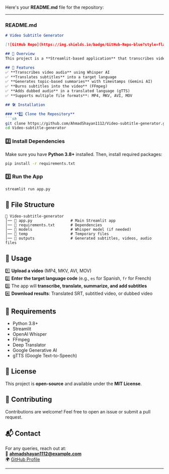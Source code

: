 Here's your **README.md** file for the repository:  

---

### **README.md**  

```md
# Video Subtitle Generator  

[![GitHub Repo](https://img.shields.io/badge/GitHub-Repo-blue?style=flat&logo=github)](https://github.com/AhmadShayan1112/Video-subtitle-generator)  

## 📌 Overview  
This project is a **Streamlit-based application** that transcribes video audio using **Whisper AI**, translates subtitles, generates **topic-based summaries** via **Gemini AI**, and adds **subtitles or dubbed audio** to videos. It supports **multiple languages** and exports results in **SRT, MP4, and MP3 formats**.  

## 🚀 Features  
✅ **Transcribes video audio** using Whisper AI  
✅ **Translates subtitles** into a target language  
✅ **Generates topic-based summaries** with timestamps (Gemini AI)  
✅ **Burns subtitles into the video** (FFmpeg)  
✅ **Adds dubbed audio** in a translated language (gTTS)  
✅ **Supports multiple file formats**: MP4, MKV, AVI, MOV  

## 🛠️ Installation  

### **1️⃣ Clone the Repository**  
```sh
git clone https://github.com/AhmadShayan1112/Video-subtitle-generator.git
cd Video-subtitle-generator
```

### **2️⃣ Install Dependencies**  
Make sure you have **Python 3.8+** installed. Then, install required packages:  
```sh
pip install -r requirements.txt
```

### **3️⃣ Run the App**  
```sh
streamlit run app.py
```

## 📂 File Structure  
```
📁 Video-subtitle-generator
│── 📄 app.py                 # Main Streamlit app  
│── 📄 requirements.txt       # Dependencies  
│── 📁 models                 # Whisper model (if needed)  
│── 📁 temp                   # Temporary files  
│── 📁 outputs                # Generated subtitles, videos, audio files  
```

## 🔧 Usage  
1️⃣ **Upload a video** (MP4, MKV, AVI, MOV)  
2️⃣ **Enter the target language code** (e.g., `es` for Spanish, `fr` for French)  
3️⃣ The app will **transcribe, translate, summarize, and add subtitles**  
4️⃣ **Download results**: Translated SRT, subtitled video, or dubbed video  

## 🛑 Requirements  
- Python 3.8+  
- Streamlit  
- OpenAI Whisper  
- FFmpeg  
- Deep Translator  
- Google Generative AI  
- gTTS (Google Text-to-Speech)  

## 📜 License  
This project is **open-source** and available under the **MIT License**.  

## 🤝 Contributing  
Contributions are welcome! Feel free to open an issue or submit a pull request.  

## 📬 Contact  
For any queries, reach out at:  
📧 **ahmadshayan1112@example.com**  
🌍 [GitHub Profile](https://github.com/AhmadShayan1112)  

---

